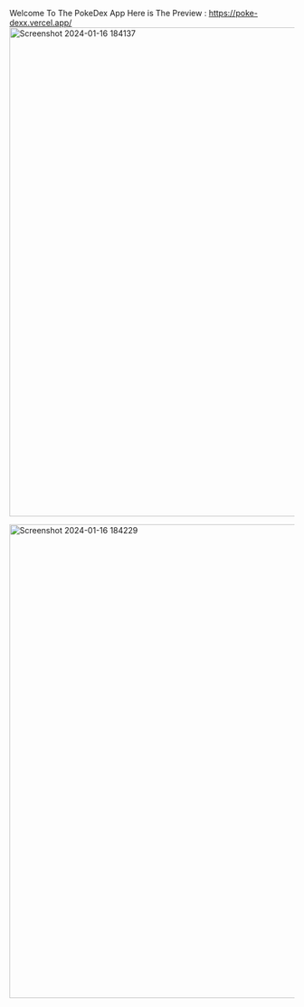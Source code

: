 Welcome To The PokeDex App
Here is The Preview : https://poke-dexx.vercel.app/
<img width="864" alt="Screenshot 2024-01-16 184137" src="https://github.com/Akshat-Kumar-X/PokeDex/assets/112055229/54c7b668-c418-4cbd-8638-4b50f2898975">

<img width="837" alt="Screenshot 2024-01-16 184229" src="https://github.com/Akshat-Kumar-X/PokeDex/assets/112055229/acc04ff1-9cec-47f7-9a7b-194a50b9a8a6">
